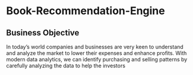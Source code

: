 # Book-Recommendation-Engine

## Business Objective
In today’s world companies and businesses are very keen to understand and analyze the market to lower their expenses and enhance profits.
With modern data analytics, we can identify purchasing and selling patterns by carefully analyzing the data to help the investors 

